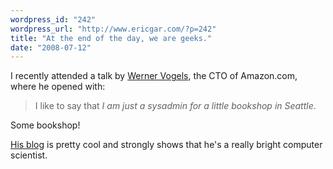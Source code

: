 ```yaml
---
wordpress_id: "242"
wordpress_url: "http://www.ericgar.com/?p=242"
title: "At the end of the day, we are geeks."
date: "2008-07-12"
---
```

I recently attended a talk by <a href="http://www.allthingsdistributed.com/">Werner Vogels</a>, the CTO of Amazon.com, where he opened with:

<blockquote>
I like to say that <em>I am just a sysadmin for a little bookshop in Seattle</em>.
</blockquote>

Some bookshop!

<span><a href="http://www.allthingsdistributed.com/">His blog</a> is pretty cool and strongly shows that he's a really bright computer scientist.</span>
